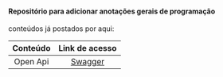 #### Repositório para adicionar anotações gerais de programação

conteúdos já postados por aqui: 

|          Conteúdo          |                                             Link de acesso                                        | 
|:--------------------------:|:-------------------------------------------------------------------------------------------------:|
|         Open Api           | [Swagger](https://github.com/Rayane420/Estudos-Java-Basico/blob/anotacoes/Documentando%20Apis.md) | 
